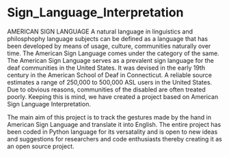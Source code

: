 # Sign_Language_Interpretation
 AMERICAN SIGN LANGUAGE
 A natural language in linguistics and philosphophy language subjects can be defined as a language that has been developed
 by means of usage, culture, communities naturally over time. The American Sign Language comes under the category of the 
 same. The American Sign Language serves as a prevalent sign language for the deaf communities in the United States. It 
 was devised in the early 19th century in the American School of Deaf in Connecticut. A reliable source estimates a range 
 of 250,000 to 500,000 ASL users in the United States. Due to obvious reasons, communities of the disabled are often treated
 poorly. Keeping this is mind, we have created a project based on American Sign Language Interpretation.

 The main aim of this project is to track the gestures made by the hand in American Sign Language and translate it into English.
 The entire project has been coded in Python language for its versatality and is open to new ideas and suggestions for 
 researchers and code enthusiasts thereby creating it as an open source project.